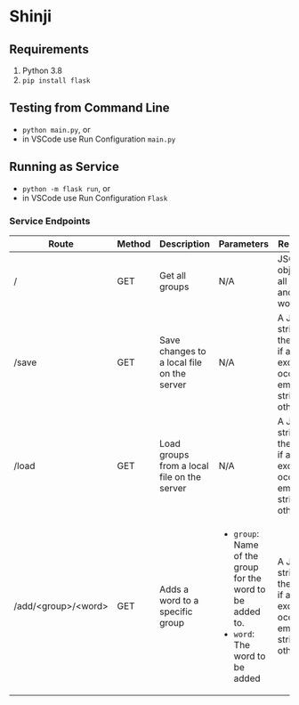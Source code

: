 # Shinji

## Requirements

1. Python 3.8
2. `pip install flask`

## Testing from Command Line

* `python main.py`, or
* in VSCode use Run Configuration `main.py`

## Running as Service

* `python -m flask run`, or
* in VSCode use Run Configuration `Flask`

### Service Endpoints
| Route | Method | Description | Parameters | Response |
|-|-|-|-|-|
| / | GET | Get all groups | N/A | JSON object of all groups and words |
| /save | GET | Save changes to a local file on the server | N/A | A JSON string of the error if an exception occurred, empty string otherwise. |
| /load | GET | Load groups from a local file on the server | N/A | A JSON string of the error if an exception occurred, empty string otherwise. |
| /add/&lt;group&gt;/&lt;word&gt; | GET | Adds a word to a specific group | <ul> <li>`group`: Name of the group for the word to be added to.</li> <li>`word`: The word to be added</li> </ul> | A JSON string of the error if an exception occurred, empty string otherwise. |
